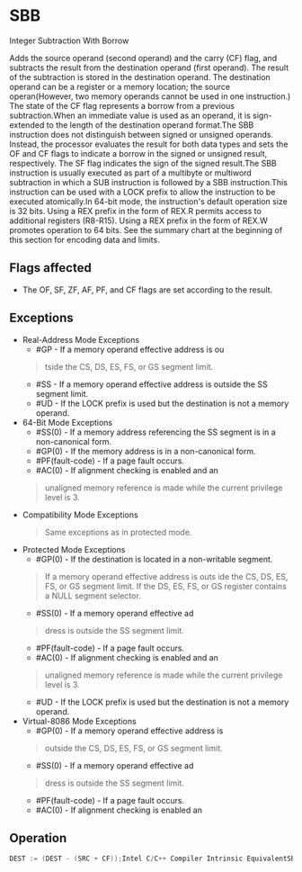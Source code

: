# SBB

Integer Subtraction With Borrow

Adds the source operand (second operand) and the carry (CF) flag, and subtracts the result from the destination operand (first operand).
The result of the subtraction is stored in the destination operand.
The destination operand can be a register or a memory location; the source operan(However, two memory operands cannot be used in one instruction.) The state of the CF flag represents a borrow from a previous subtraction.When an immediate value is used as an operand, it is sign-extended to the length of the destination operand format.The SBB instruction does not distinguish between signed or unsigned operands.
Instead, the processor evaluates the result for both data types and sets the OF and CF flags to indicate a borrow in the signed or unsigned result, respectively.
The SF flag indicates the sign of the signed result.The SBB instruction is usually executed as part of a multibyte or multiword subtraction in which a SUB instruction is followed by a SBB instruction.This instruction can be used with a LOCK prefix to allow the instruction to be executed atomically.In 64-bit mode, the instruction's default operation size is 32 bits.
Using a REX prefix in the form of REX.R permits access to additional registers (R8-R15).
Using a REX prefix in the form of REX.W promotes operation to 64 bits.
See the summary chart at the beginning of this section for encoding data and limits.

## Flags affected

- The OF, SF, ZF, AF, PF, and CF flags are set according to the result.

## Exceptions

- Real-Address Mode Exceptions
  - #GP - If a memory operand effective address is ou
  > tside the CS, DS, ES, FS, or GS segment limit.
  - #SS - If a memory operand effective address is outside the SS segment limit.
  - #UD - If the LOCK prefix is used but the destination is not a memory operand.
- 64-Bit Mode Exceptions
  - #SS(0) - If a memory address referencing the SS segment is in a non-canonical form.
  - #GP(0) - If the memory address is in a non-canonical form.
  - #PF(fault-code) - If a page fault occurs.
  - #AC(0) - If alignment checking is enabled and an
  > unaligned memory reference is made while the 
  > current privilege level is 3.
- Compatibility Mode Exceptions
  > Same exceptions as in protected mode.
- Protected Mode Exceptions
  - #GP(0) - If the destination is located in a non-writable segment.
  > If a memory operand effective address is outs
  > ide the CS, DS, ES, FS, or GS segment limit.
  > If the DS, ES, FS, or GS register contains a NULL segment selector.
  - #SS(0) - If a memory operand effective ad
  > dress is outside the SS segment limit.
  - #PF(fault-code) - If a page fault occurs.
  - #AC(0) - If alignment checking is enabled and an
  > unaligned memory reference is made while the 
  > current privilege level is 3.
  - #UD - If the LOCK prefix is used but the destination is not a memory operand.
- Virtual-8086 Mode Exceptions
  - #GP(0) - If a memory operand effective address is
  > outside the CS, DS, ES, FS, or GS segment limit.
  - #SS(0) - If a memory operand effective ad
  > dress is outside the SS segment limit.
  - #PF(fault-code) - If a page fault occurs.
  - #AC(0) - If alignment checking is enabled an

## Operation

```C
DEST := (DEST - (SRC + CF));Intel C/C++ Compiler Intrinsic EquivalentSBB extern unsigned char _subborrow_u8(unsigned char c_in, unsigned char src1, unsigned char src2, unsigned char *diff_out);SBB extern unsigned char _subborrow_u16(unsigned char c_in, unsigned short src1, unsigned short src2, unsigned short *diff_out);SBB extern unsigned char _subborrow_u32(unsigned char c_in, unsigned int src1, unsigned char int, unsigned int *diff_out);SBB extern unsigned char _subborrow_u64(unsigned char c_in, unsigned __int64 src1, unsigned __int64 src2, unsigned __int64 *diff_out);
```
